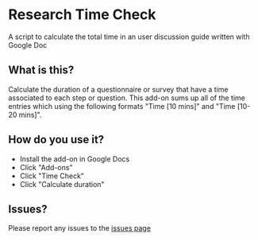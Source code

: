 # Research Time Check
A script to calculate the total time in an user discussion guide written with Google Doc

## What is this?
Calculate the duration of a questionnaire or survey that have a time associated to each step or question. This add-on sums up all of the time entries which using the following formats "Time [10 mins]" and "Time [10-20 mins]".

## How do you use it?
* Install the add-on in Google Docs
* Click "Add-ons"
* Click "Time Check"
* Click "Calculate duration"

## Issues?
Please report any issues to the [issues page](https://github.com/lifeofmle/research-time-check/issues)